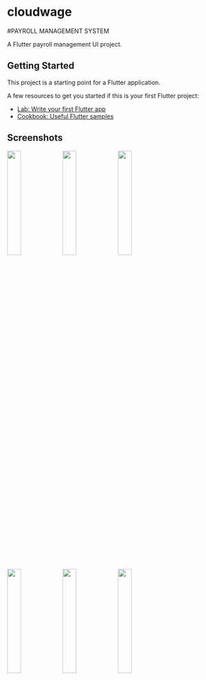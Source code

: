 # cloudwage

#PAYROLL MANAGEMENT SYSTEM 

A Flutter  payroll management UI project.

## Getting Started

This project is a starting point for a Flutter application.

A few resources to get you started if this is your first Flutter project:

- [Lab: Write your first Flutter app](https://flutter.dev/docs/get-started/codelab)
- [Cookbook: Useful Flutter samples](https://flutter.dev/docs/cookbook)


## Screenshots

<img src='https://github.com/byron94odhimbo/cloudwage/screenshots/splash.jpg' align='left' width='25%'>
<img src='https://github.com/byron94odhimbo/cloudwage/screenshots/login.jpg' align='left' width='25%'>
<img src='https://github.com/byron94odhimbo/cloudwage/screenshots/home.jpg' align='left' width='25%'>
<img src='https://github.com/byron94odhimbo/cloudwage/screenshots/payslips.jpg' align='left' width='25%'>
<img src='https://github.com/byron94odhimbo/cloudwage/screenshots/loans.jpg' align='left' width='25%'>
<img src='https://github.com/byron94odhimbo/cloudwage/screenshots/advances.jpg' align='left' width='25%'>

